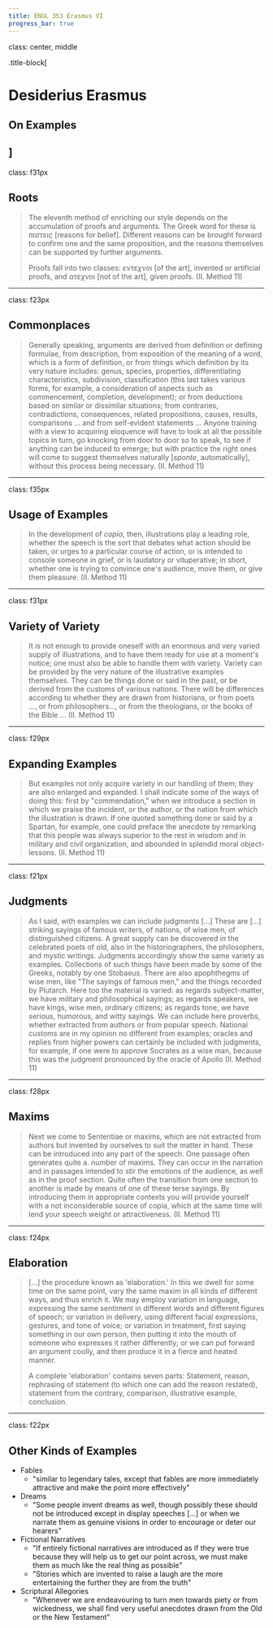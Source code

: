 ```yaml
---
title: ENGL 353 Erasmus VI
progress_bar: true
---
```

class: center, middle

.title-block[
# Desiderius Erasmus

## On Examples
]
---
class: f31px
## Roots

> The eleventh method of enriching our style depends on the accumulation of proofs and arguments. The Greek word for these is *πιστεις* [reasons for belief]. Different reasons can be brought forward to confirm one and the same proposition, and the reasons themselves can be supported by further arguments.
>
>Proofs fall into two classes: *εντεχνοι* [of the art], invented or artificial proofs, and *ατεχνοι* [not of the art], given proofs. (II. Method 11)
---
class: f23px
## Commonplaces

> Generally speaking, arguments are derived from definition or defining formulae, from description, from exposition of the meaning of a word, which is a form of definition, or from things which definition by its very nature includes: genus, species, properties, differentiating characteristics, subdivision, classification (this last takes various forms, for example, a consideration of aspects such as commencement, completion, development); or from deductions based on similar or dissimilar situations; from contraries, contradictions, consequences, related propositions, causes, results, comparisons ... and from self-evident statements ... Anyone training with a view to acquiring eloquence will have to look at all the possible topics in turn, go knocking from door to door so to speak, to see if anything can be induced to emerge; but with practice the right ones will come to suggest themselves naturally [*sponte*, automatically], without this process being necessary. (II. Method 11)
---
class: f35px
## Usage of Examples

> In the development of *copia*, then, illustrations play a leading role, whether the speech is the sort that debates what action should be taken, or urges to a particular course of action, or is intended to console someone in grief, or is laudatory or vituperative; in short, whether one is trying to convince one's audience, move them, or give them pleasure. (II. Method 11)
---
class: f31px
## Variety of Variety

> It is not enough to provide oneself with an enormous and very varied supply of illustrations, and to have them ready for use at a moment's notice; one must also be able to handle them with variety. Variety can be provided by the very nature of the illustrative examples themselves. They can be things done or said in the past, or be derived from the customs of various nations. There will be differences according to whether they are drawn from historians, or from poets ..., or from philosophers..., or from the theologians, or the books of the Bible ... (II. Method 11)
---
class: f29px
## Expanding Examples

> But examples not only acquire variety in our handling of them; they are also enlarged and expanded. I shall indicate some of the ways of doing this: first by "commendation," when we introduce a section in which we praise the incident, or the author, or the nation from which the illustration is drawn. If one quoted something done or said by a Spartan, for example, one could preface the anecdote by remarking that this people was always superior to the rest in wisdom and in military and civil organization, and abounded in splendid moral object-lessons. (II. Method 11)
---
class: f21px
## Judgments

> As I said, with examples we can include judgments […] These are […] striking sayings of famous writers, of nations, of wise men, of distinguished citizens. A great supply can be discovered in the celebrated poets of old, also in the historiographers, the philosophers, and mystic writings. Judgments accordingly show the same variety as examples. Collections of such things have been made by some of the Greeks, notably by one Stobaeus. There are also apophthegms of wise men, like "The sayings of famous men," and the things recorded by Plutarch. Here too the material is varied: as regards subject-matter, we have military and philosophical sayings; as regards speakers, we have kings, wise men, ordinary citizens; as regards tone, we have serious, humorous, and witty sayings. We can include here proverbs, whether extracted from authors or from popular speech. National customs are in my opinion no different from examples; oracles and replies from higher powers can certainly be included with judgments, for example, if one were to approve Socrates as a wise man, because this was the judgment pronounced by the oracle of Apollo (II. Method 11)
---
class: f28px
## Maxims

> Next we come to Sententiae or maxims, which are not extracted from authors but invented by ourselves to suit the matter in hand. These can be introduced into any part of the speech. One passage often generates quite a. number of maxims. They can occur in the narration and in passages intended to stir the emotions of the audience, as well as in the proof section. Quite often the transition from one section to another is made by means of one of these terse sayings. By introducing them in appropriate contexts you will provide yourself with a not inconsiderable source of copia, which at the same time will lend your speech weight or attractiveness. (II. Method 11)
---
class: f24px
## Elaboration

> […] the procedure known as 'elaboration.' In this we dwell for some time on the same point, vary the same maxim in all kinds of different ways, and thus enrich it. We may employ variation in language, expressing the same sentiment in different words and different figures of speech; or variation in delivery, using different facial expressions, gestures, and tone of voice; or variation in treatment, first saying something in our own person, then putting it into the mouth of someone who expresses it rather differently; or we can put forward an argument coolly, and then produce it in a fierce and heated manner.
>
> A complete 'elaboration' contains seven parts: Statement, reason, rephrasing of statement (to which one can add the reason restated), statement from the contrary, comparison, illustrative example, conclusion.
---
class: f22px
## Other Kinds of Examples

* Fables 
	* "similar to legendary tales, except that fables are more immediately attractive and make the point more effectively"
* Dreams 
	* "Some people invent dreams as well, though possibly these should not be introduced except in display speeches […] or when we narrate them as genuine visions in order to encourage or deter our hearers"
* Fictional Narratives
	* "If entirely fictional narratives are introduced as if they were true because they will help us to get our point across, we must make them as much like the real thing as possible"
	* "Stories which are invented to raise a laugh are the more entertaining the further they are from the truth"
* Scriptural Allegories
	* "Whenever we are endeavouring to turn men towards piety or from wickedness, we shall find very useful anecdotes drawn from the Old or the New Testament"
